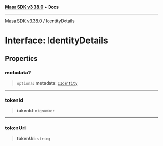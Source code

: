 [**Masa SDK v3.38.0**](../README.md) • **Docs**

***

[Masa SDK v3.38.0](../globals.md) / IdentityDetails

# Interface: IdentityDetails

## Properties

### metadata?

> `optional` **metadata**: [`IIdentity`](IIdentity.md)

***

### tokenId

> **tokenId**: `BigNumber`

***

### tokenUri

> **tokenUri**: `string`
